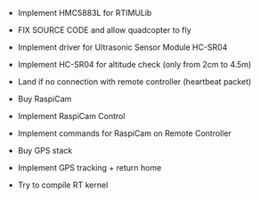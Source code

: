 - Implement HMC5883L for RTIMULib

- FIX SOURCE CODE and allow quadcopter to fly

- Implement driver for Ultrasonic Sensor Module HC-SR04

- Implement HC-SR04 for altitude check (only from 2cm to 4.5m)

- Land if no connection with remote controller (heartbeat packet)

- Buy RaspiCam

- Implement RaspiCam Control

- Implement commands for RaspiCam on Remote Controller

- Buy GPS stack

- Implement GPS tracking + return home

- Try to compile RT kernel